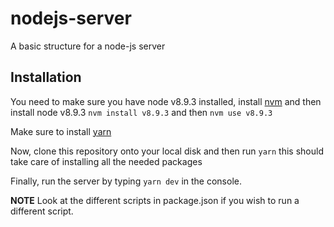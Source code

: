 # nodejs-server
A basic structure for a node-js server

## Installation
You need to make sure you have node v8.9.3 installed, install [nvm](!https://github.com/creationix/nvm) and then install node v8.9.3
`nvm install v8.9.3`
and then
`nvm use v8.9.3`

Make sure to install [yarn](!https://yarnpkg.com/en/)

Now, clone this repository onto your local disk and then run `yarn` this should take care of installing all the needed packages

Finally, run the server by typing `yarn dev` in the console.

**NOTE** Look at the different scripts in package.json if you wish to run a different script.
